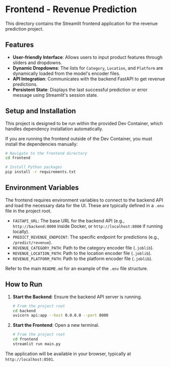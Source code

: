 # Frontend - Revenue Prediction

This directory contains the Streamlit frontend application for the revenue prediction project.

## Features

-   **User-friendly Interface**: Allows users to input product features through sliders and dropdowns.
-   **Dynamic Dropdowns**: The lists for `Category`, `Location`, and `Platform` are dynamically loaded from the model's encoder files.
-   **API Integration**: Communicates with the backend FastAPI to get revenue predictions.
-   **Persistent State**: Displays the last successful prediction or error message using Streamlit's session state.

## Setup and Installation

This project is designed to be run within the provided Dev Container, which handles dependency installation automatically.

If you are running the frontend outside of the Dev Container, you must install the dependencies manually:

```bash
# Navigate to the frontend directory
cd frontend

# Install Python packages
pip install -r requirements.txt
```

## Environment Variables

The frontend requires environment variables to connect to the backend API and load the necessary data for the UI. These are typically defined in a `.env` file in the project root.

-   `FASTAPI_URL`: The base URL for the backend API (e.g., `http://backend:8000` inside Docker, or `http://localhost:8000` if running locally).
-   `PREDICT_REVENUE_ENDPOINT`: The specific endpoint for predictions (e.g., `/predict/revenue`).
-   `REVENUE_CATEGORY_PATH`: Path to the category encoder file (`.joblib`).
-   `REVENUE_LOCATION_PATH`: Path to the location encoder file (`.joblib`).
-   `REVENUE_PLATFORM_PATH`: Path to the platform encoder file (`.joblib`).

Refer to the main `README.md` for an example of the `.env` file structure.

## How to Run

1.  **Start the Backend**: Ensure the backend API server is running.
    ```bash
    # From the project root
    cd backend
    uvicorn api:app --host 0.0.0.0 --port 8000
    ```

2.  **Start the Frontend**: Open a new terminal.
    ```bash
    # From the project root
    cd frontend
    streamlit run main.py
    ```

The application will be available in your browser, typically at `http://localhost:8501`.
